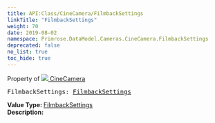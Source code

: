 ```yaml
---
title: API:Class/CineCamera/FilmbackSettings
linkTitle: "FilmbackSettings"
weight: 70
date: 2019-08-02
namespace: Primrose.DataModel.Cameras.CineCamera.FilmbackSettings
deprecated: false
no_list: true
toc_hide: true
---
```

Property of <a href="/docs/api-reference/Class/CineCamera"><img src="/icons/silk/camera.png"/>&nbsp;CineCamera</a>
<pre class="method-declaration">
FilmbackSettings: <a class="type" href="/docs/api-reference/DataType/FilmbackSettings">FilmbackSettings</a></pre>
<b>Value Type: </b>
<a class="type" href="/docs/api-reference/DataType/FilmbackSettings">FilmbackSettings</a>
<br/>
<b>Description: </b>